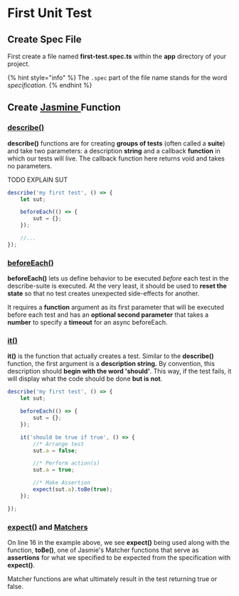 # First Unit Test

## Create Spec File

First create a file named **first-test.spec.ts** within the **app** directory of your project.

{% hint style="info" %}
The `.spec` part of the file name stands for the word _specification._
{% endhint %}

## Create [Jasmine ](https://jasmine.github.io/)Function

### [describe\(\)](https://jasmine.github.io/api/3.5/global.html#describe)

**describe\(\)** functions are for creating **groups of tests** \(often called a **suite**\) and take two parameters: a description **string** and a callback **function** in which our tests will live. The callback function here returns void and takes no parameters.

TODO EXPLAIN SUT

```typescript
describe('my first test', () => {
    let sut;

    beforeEach(() => {
        sut = {};
    });

    //...
});
```

### [beforeEach\(\)](https://jasmine.github.io/api/3.5/global.html#beforeEach)

**beforeEach\(\)** lets us define behavior to be executed _before_ each test in the describe-suite is executed. At the very least, it should be used to **reset the state** so that no test creates unexpected side-effects for another.

It requires a **function** argument as its first parameter that will be executed before each test and has an **optional second parameter** that takes a **number** to specify a **timeout** for an async beforeEach.

### [it\(\)](https://jasmine.github.io/api/3.5/global.html#it)

**it\(\)** is the function that actually creates a test. Similar to the **describe\(\)** function, the first argument is a **description string.** By convention, this description should **begin with the word 'should'**. This way, if the test fails, it will display what the code should be done **but is not**.

```typescript
describe('my first test', () => {
    let sut;

    beforeEach(() => {
        sut = {};
    });

    it('should be true if true', () => {
        //* Arrange test
        sut.a = false;

        //* Perform action(s)
        sut.a = true;

        //* Make Assertion
        expect(sut.a).toBe(true);
    });

});
```

### [expect\(\)](https://jasmine.github.io/api/3.5/global.html#expect) and [Matchers](https://jasmine.github.io/api/3.5/matchers.html)

On line 16 in the example above, we see **expect\(\)** being used along with the function, **toBe\(\)**, one of Jasmie's Matcher functions that serve as **assertions** for what we specified to be expected from the specification with **expect\(\)**. 

Matcher functions are what ultimately result in the test returning true or false.



### 

## 

